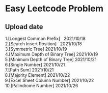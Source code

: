 # Easy Leetcode Problem

## Upload date
1.[Longest Common Prefix]&nbsp;&nbsp;&nbsp;2021/10/18  
2.[Search Insert Position]&nbsp;&nbsp;&nbsp;2021/10/18  
3.[Symmetric Tree]                      2021/10/19  
4.[Maximum Depth of Binary Tree]        2021/10/19  
5.[Minimum Depth of Binary Tree]        2021/10/21  
6.[Single Number]                       2021/10/21  
7.[Path Sum]                            2021/10/21  
8.[Majority Element]                    2021/10/22  
9.[Excel Sheet Column Number]           2021/10/22  
10.[Palindrome Number]                  2021/10/26
